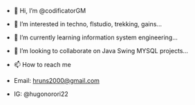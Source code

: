 - 👋 Hi, I’m @codificatorGM
  
- 👀 I’m interested in techno, flstudio, trekking, gains...
  
- 🌱 I’m currently learning information system engineering...
  
- 💞️ I’m looking to collaborate on Java Swing MYSQL projects...
  
- 📫 How to reach me
- Email: hruns2000@gmail.com
- IG: @hugonorori22

<!---
codificatorGM/codificatorGM is a ✨ special ✨ repository because its `README.md` (this file) appears on your GitHub profile.
You can click the Preview link to take a look at your changes.
--->
